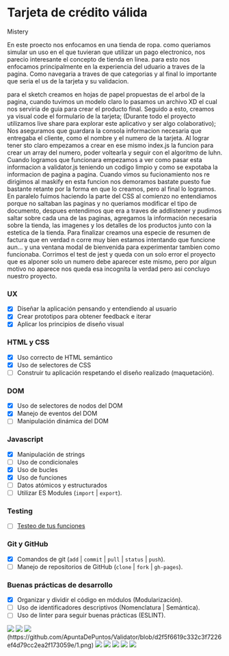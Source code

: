 # Tarjeta de crédito válida

Mistery

En este proecto nos enfocamos en una tienda de ropa. como queriamos simular un uso en el que tuvieran que utilizar un pago electronico, nos parecio interesante el concepto de tienda en linea. para esto nos enfocamos principalmente en la experiencia del uduario a traves de la pagina.  Como navegaria a traves de que categorias y al final lo importante que seria el us de la tarjeta y su validacion.

para el sketch creamos en hojas de papel propuestas de el arbol de la pagina, cuando tuvimos un modelo claro lo pasamos  un archivo XD el cual nos serviria de guia para crear el producto final. Seguido a esto, creamos ya visual code el formulario de la tarjeta; (Durante todo el proyecto utilizamos live share para explorar este aplicativo y ser algo colaborativo); Nos aseguramos que guardara la consola informacion necesaria que entregaba el cliente, como el nombre y el numero de la tarjeta. Al lograr tener sto claro empezamos a crear en ese mismo index.js la funcion para crear un array del numero, poder voltearla y seguir con el algoritmo de luhn. Cuando logramos que funcionara empezamos a ver como pasar esta informacion a validator.js teniendo un codigo limpio y como se expotaba la informacion de pagina a pagina. Cuando vimos su fucionamiento nos re dirigimos al maskify en esta funcion nos demoramos bastate puesto fue bastante retante por la forma en que lo creamos, pero al final lo logramos. En paralelo fuimos haciendo la parte del CSS al comienzo no entendiamos porque no saltaban las paginas y no queriamos modificar el tipo de documento, despues entendimos que era a traves de addlistener y pudimos saltar sobre cada una de las paginas, agregamos la información necesaria sobre la tienda, las imagenes y los detalles de los productos junto con la estetica de la tienda. Para finalizar creamos una especie de resumen de factura que en verdad n corre muy bien estamos intentando que funcione aun... y una ventana modal de bienvenida para experimentar tambien como funcionaba. Corrimos el test de jest y queda con un solo error el proyecto que es alponer  solo un numero debe aparecer este mismo, pero por algun motivo no aparece nos queda esa incognita la verdad pero asi concluyo nuestro proyecto. 



### UX

* [x] Diseñar la aplicación pensando y entendiendo al usuario
* [x] Crear prototipos para obtener feedback e iterar
* [x] Aplicar los principios de diseño visual

### HTML y CSS

* [x] Uso correcto de HTML semántico
* [x] Uso de selectores de CSS
* [ ] Construir tu aplicación respetando el diseño realizado (maquetación).

### DOM

* [x] Uso de selectores de nodos del DOM
* [x] Manejo de eventos del DOM
* [ ] Manipulación dinámica del DOM

### Javascript

* [x] Manipulación de strings
* [ ] Uso de condicionales
* [x] Uso de bucles
* [x] Uso de funciones
* [ ] Datos atómicos y estructurados
* [ ] Utilizar ES Modules (`import` | `export`).

### Testing

* [ ] [Testeo de tus funciones](https://jestjs.io/docs/es-ES/getting-started)

### Git y GitHub

* [x] Comandos de git (`add` | `commit` | `pull` | `status` | `push`).
* [ ] Manejo de repositorios de GitHub (`clone` | `fork` | `gh-pages`).

### Buenas prácticas de desarrollo

* [x] Organizar y dividir el código en módulos (Modularización).
* [ ] Uso de identificadores descriptivos (Nomenclatura | Semántica).
* [ ] Uso de linter para seguir buenas prácticas (ESLINT).

<img src="1.jpg" class="card-img-top">
<img src="2.jpg" class="card-img-top">
<img src="3.jpg" class="card-img-top">
 (https://github.com/ApuntaDePuntos/Validator/blob/d2f5f6619c332c3f7226ef4d79cc2ea2f173059e/1.png)
<img src="5.jpg" class="card-img-top">
<img src="6.jpg" class="card-img-top">
<img src="7.jpg" class="card-img-top">
<img src="8.jpg" class="card-img-top">
<img src="9.jpg" class="card-img-top">